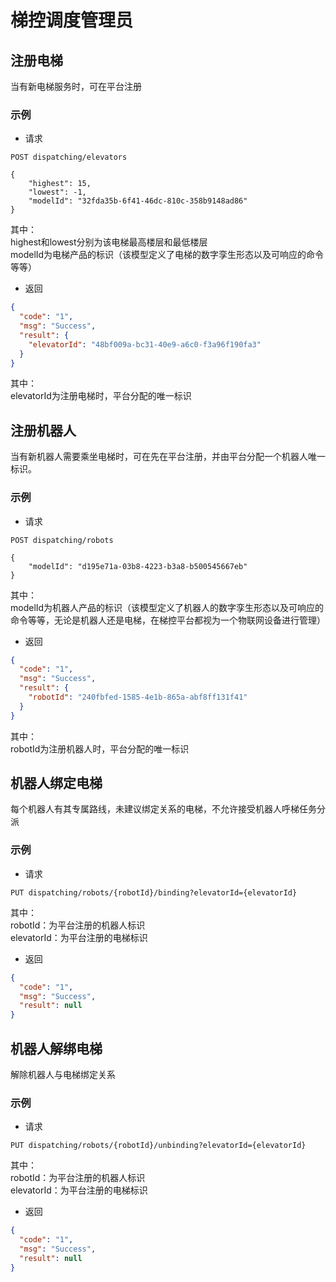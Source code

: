 # 梯控调度管理员

## 注册电梯

当有新电梯服务时，可在平台注册

### 示例

- 请求

```http request
POST dispatching/elevators

{
    "highest": 15,
    "lowest": -1,
    "modelId": "32fda35b-6f41-46dc-810c-358b9148ad86"
}
```

其中：  
highest和lowest分别为该电梯最高楼层和最低楼层  
modelId为电梯产品的标识（该模型定义了电梯的数字孪生形态以及可响应的命令等等）

- 返回

```json
{
  "code": "1",
  "msg": "Success",
  "result": {
    "elevatorId": "48bf009a-bc31-40e9-a6c0-f3a96f190fa3"
  }
}
```

其中：  
elevatorId为注册电梯时，平台分配的唯一标识

## 注册机器人

当有新机器人需要乘坐电梯时，可在先在平台注册，并由平台分配一个机器人唯一标识。

### 示例

- 请求

```http request
POST dispatching/robots

{
    "modelId": "d195e71a-03b8-4223-b3a8-b500545667eb"
}
```

其中：  
modelId为机器人产品的标识（该模型定义了机器人的数字孪生形态以及可响应的命令等等，无论是机器人还是电梯，在梯控平台都视为一个物联网设备进行管理）

- 返回

```json
{
  "code": "1",
  "msg": "Success",
  "result": {
    "robotId": "240fbfed-1585-4e1b-865a-abf8ff131f41"
  }
}
```

其中：  
robotId为注册机器人时，平台分配的唯一标识

## 机器人绑定电梯

每个机器人有其专属路线，未建议绑定关系的电梯，不允许接受机器人呼梯任务分派

### 示例

- 请求

```http request
PUT dispatching/robots/{robotId}/binding?elevatorId={elevatorId}
```

其中：  
robotId：为平台注册的机器人标识  
elevatorId：为平台注册的电梯标识

- 返回

```json
{
  "code": "1",
  "msg": "Success",
  "result": null
}
```

## 机器人解绑电梯

解除机器人与电梯绑定关系

### 示例

- 请求

```http request
PUT dispatching/robots/{robotId}/unbinding?elevatorId={elevatorId}
```

其中：  
robotId：为平台注册的机器人标识  
elevatorId：为平台注册的电梯标识

- 返回

```json
{
  "code": "1",
  "msg": "Success",
  "result": null
}
```